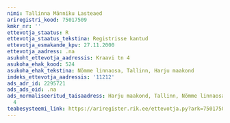 ```yaml
---
nimi: Tallinna Männiku Lasteaed
ariregistri_kood: 75017509
kmkr_nr: ''
ettevotja_staatus: R
ettevotja_staatus_tekstina: Registrisse kantud
ettevotja_esmakande_kpv: 27.11.2000
ettevotja_aadress: .na
asukoht_ettevotja_aadressis: Kraavi tn 4
asukoha_ehak_kood: 524
asukoha_ehak_tekstina: Nõmme linnaosa, Tallinn, Harju maakond
indeks_ettevotja_aadressis: '11212'
ads_adr_id: 2295721
ads_ads_oid: .na
ads_normaliseeritud_taisaadress: Harju maakond, Tallinn, Nõmme linnaosa, Kraavi tn
  4
teabesysteemi_link: https://ariregister.rik.ee/ettevotja.py?ark=75017509&ref=rekvisiidid
---
```

